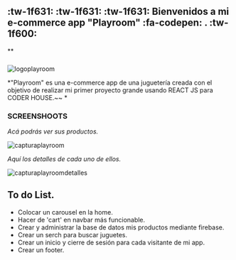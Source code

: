 ##  :tw-1f631: :tw-1f631: :tw-1f631: Bienvenidos a mi e-commerce app "Playroom"  :fa-codepen: . :tw-1f600:
**

### 

![logoplayroom](https://user-images.githubusercontent.com/60083792/137804969-9d667c25-210a-49ab-8ce1-7b5e7c9cf83b.png)



*"Playroom" es una e-commerce app de una juguetería creada con el objetivo de realizar mi primer proyecto grande usando REACT JS para CODER HOUSE.~~ *


### SCREENSHOOTS

*Acá podrás ver sus productos.*

![capturaplayroom](https://user-images.githubusercontent.com/60083792/137801352-e183f20c-237e-445a-9c58-8e9e02b11464.png)

*Aquí los detalles de cada uno de ellos.*

![capturaplayroomdetalles](https://user-images.githubusercontent.com/60083792/137803200-effec432-68c3-49b7-9162-95ad3119b480.png)

## **To do List.**

- Colocar un carousel en la home.
- Hacer de 'cart' en navbar más funcionable.
- Crear y administrar la base de datos mis productos mediante firebase.
- Crear un serch para buscar juguetes.
- Crear un inicio y cierre de sesión para cada visitante de mi app.
- Crear un footer.


